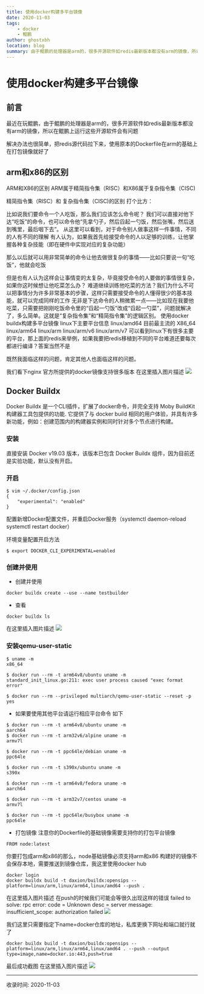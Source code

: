 ```yaml
---
title: 使用docker构建多平台镜像
date: 2020-11-03
tags:
    - docker
    - 鲲鹏
author: ghostxbh
location: blog
summary: 由于鲲鹏的处理器是arm的，很多开源软件如redis最新版本都没有arm的镜像，所以在鲲鹏上运行这些开源软件会有问题。
---
```

# 使用docker构建多平台镜像
## 前言
最近在玩鲲鹏，由于鲲鹏的处理器是arm的，很多开源软件如redis最新版本都没有arm的镜像，所以在鲲鹏上运行这些开源软件会有问题

解决办法也很简单，把redis源代码拉下来，使用原本的Dockerfile在arm的基础上在打包镜像就好了

## arm和x86的区别
ARM和X86的区别
ARM属于精简指令集（RISC）和X86属于复杂指令集（CISC)

精简指令集（RISC）和 复杂指令集（CISC)的区别 打个比方：

比如说我们要命令一个人吃饭，那么我们应该怎么命令呢？ 我们可以直接对他下达“吃饭”的命令，也可以命令他“先拿勺子，然后舀起一勺饭，然后张嘴，然后送到嘴里，最后咽下去”。 从这里可以看到，对于命令别人做事这样一件事情，不同的人有不同的理解 有人认为，如果我首先给接受命令的人以足够的训练，让他掌握各种复杂技能（即在硬件中实现对应的复杂功能）

那么以后就可以用非常简单的命令让他去做很复杂的事情——比如只要说一句“吃饭”，他就会吃饭

但是也有人认为这样会让事情变的太复杂，毕竟接受命令的人要做的事情很复杂，如果你这时候想让他吃菜怎么办？ 难道继续训练他吃菜的方法？我们为什么不可以把事情分为许多非常基本的步骤，这样只需要接受命令的人懂得很少的基本技能，就可以完成同样的工作 无非是下达命令的人稍微累一点——比如现在我要他吃菜，只需要把刚刚吃饭命令里的“舀起一勺饭”改成“舀起一勺菜”，问题就解决了，多么简单。这就是“复杂指令集”和“精简指令集”的逻辑区别。
使用docker buildx构建多平台镜像
linux下主要平台信息 linux/amd64 目前最主流的 X86_64 linux/arm64 linux/arm linux/arm/v6 linux/arm/v7
可以看到linux下有很多主要的平台，那上面的redis来举例，如果我要把redis移植到不同的平台难道还要每次都进行编译？答案当然不是

既然我面临这样的问题，肯定其他人也面临这样的问题。

我们看下nginx 官方所提供的docker镜像支持很多版本 在这里插入图片描述
<img src="http://file.uzykj.com/892fd8da-f9ea-7ce5-ea78-51cce95dcb90.png" heigth=50% widt=50%>

## Docker Buildx
Docker Buildx 是一个CLI插件，扩展了docker命令，并完全支持 Moby BuildKit 构建器工具包提供的功能. 它提供了与 docker build 相同的用户体验，并具有许多新功能，例如：创建范围内的构建器实例和同时针对多个节点进行构建。

### 安装
直接安装 Docker v19.03 版本，该版本已包含 Docker Buildx 组件，因为目前还是实验功能，默认没有开启。

### 开启
```
$ vim ~/.docker/config.json
{
    "experimental": "enabled"
}
```
配置新增Docker配置文件，并重启Docker服务（systemctl daemon-reload systemctl restart docker）

环境变量配置开启方法
```
$ export DOCKER_CLI_EXPERIMENTAL=enabled
```

### 创建并使用
- 创建并使用
```
docker buildx create --use --name testbuilder
```

- 查看
```
docker buildx ls
```
在这里插入图片描述
<img src="http://file.uzykj.com/3cfe189b-7207-24aa-f4f6-09bfe162d033.png" heigth=50% widt=50%>

### 安装qemu-user-static
```shell script
$ uname -m
x86_64
```

```
$ docker run --rm -t arm64v8/ubuntu uname -m
standard_init_linux.go:211: exec user process caused "exec format error"

$ docker run --rm --privileged multiarch/qemu-user-static --reset -p yes
```

- 如果要使用其他平台请运行相应平台命令  如下
```
$ docker run --rm -t arm64v8/ubuntu uname -m
aarch64
$ docker run --rm -t arm32v6/alpine uname -m
armv7l

$ docker run --rm -t ppc64le/debian uname -m
ppc64le

$ docker run --rm -t s390x/ubuntu uname -m
s390x

$ docker run --rm -t arm64v8/fedora uname -m
aarch64

$ docker run --rm -t arm32v7/centos uname -m
armv7l

$ docker run --rm -t ppc64le/busybox uname -m
ppc64le
```

- 打包镜像
注意你的Dockerfile的基础镜像需要支持你的打包平台镜像
```
FROM node:latest
```

你要打包成arm和x86的那么，node基础镜像必须支持arm和x86
构建好的镜像不会保存本地，需要推送到镜像仓库，我这里使用docker hub
```
docker login
docker buildx build -t daxion/buildx:opensips --platform=linux/arm,linux/arm64,linux/amd64 --push .
```
在这里插入图片描述 在push的时候我们可能会等很久出现这样的错误 failed to solve: rpc error: code = Unknown desc = server message: insufficient_scope: authorization failed
<img src="http://file.uzykj.com/979374b9-f178-5157-eccb-72ef6f265ded.png" heigth=50% widt=50%>

我们这里只需要指定下name=docker仓库的地址，私库更换下网址和端口就行就了

```
docker buildx build -t daxion/buildx:opensips --platform=linux/arm,linux/arm64,linux/amd64 . --push --output type=image,name=docker.io:443,push=true
```
最后成功截图 在这里插入图片描述
<img src="http://file.uzykj.com/439193d3-7007-af8f-5770-63afb6271e55.png" heigth=50% widt=50%>

---
收录时间: 2020-11-03

<Vssue :title="$title" />
